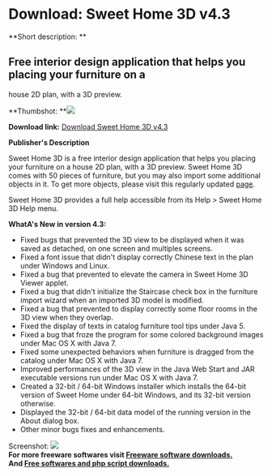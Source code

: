 # Download: Sweet Home 3D v4.3

**Short description: **

## Free interior design application that helps you placing your furniture on a
house 2D plan, with a 3D preview.

  
**Thumbshot: **![](http://www.freewarefiles.com/screenshot/sweethome3d3_md.jpg)   
  
**Download link:** [Download Sweet Home 3D v4.3](http://freesoftwares.boysofts.com/Sweet-Home-3D_program_35757.html)  
  

**Publisher's Description**  
  

Sweet Home 3D is a free interior design application that helps you placing
your furniture on a house 2D plan, with a 3D preview. Sweet Home 3D comes with
50 pieces of furniture, but you may also import some additional objects in it.
To get more objects, please visit this regularly updated
[page](http://sweethome3d.sourceforge.net/importModels.html).

Sweet Home 3D provides a full help accessible from its Help > Sweet Home 3D
Help menu.

**WhatA's New in version 4.3:**

  * Fixed bugs that prevented the 3D view to be displayed when it was saved as detached, on one screen and multiples screens. 
  * Fixed a font issue that didn't display correctly Chinese text in the plan under Windows and Linux. 
  * Fixed a bug that prevented to elevate the camera in Sweet Home 3D Viewer applet. 
  * Fixed a bug that didn't initialize the Staircase check box in the furniture import wizard when an imported 3D model is modified. 
  * Fixed a bug that prevented to display correctly some floor rooms in the 3D view when they overlap. 
  * Fixed the display of texts in catalog furniture tool tips under Java 5. 
  * Fixed a bug that froze the program for some colored background images under Mac OS X with Java 7. 
  * Fixed some unexpected behaviors when furniture is dragged from the catalog under Mac OS X with Java 7. 
  * Improved performances of the 3D view in the Java Web Start and JAR executable versions run under Mac OS X with Java 7. 
  * Created a 32-bit / 64-bit Windows installer which installs the 64-bit version of Sweet Home under 64-bit Windows, and its 32-bit version otherwise. 
  * Displayed the 32-bit / 64-bit data model of the running version in the About dialog box. 
  * Other minor bugs fixes and enhancements. 

  
  
Screenshot: ![](http://www.freewarefiles.com/screenshot/sweethome3d3.jpg)  
**For more freeware softwares visit [Freeware software downloads.](http://freesoftwares.boysofts.com/)**   
**And [Free softwares and php script downloads.](http://www.boysofts.com/)**

